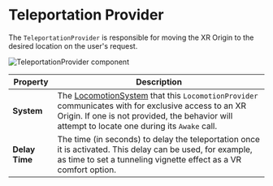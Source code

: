 # Teleportation Provider

The `TeleportationProvider` is responsible for moving the XR Origin to the desired location on the user's request.

![TeleportationProvider component](images/teleportation-provider.png)

| **Property** | **Description** |
|--|--|
| **System** | The [LocomotionSystem](locomotion-system.md) that this `LocomotionProvider` communicates with for exclusive access to an XR Origin. If one is not provided, the behavior will attempt to locate one during its `Awake` call. |
| **Delay Time** | The time (in seconds) to delay the teleportation once it is activated. This delay can be used, for example, as time to set a tunneling vignette effect as a VR comfort option. |
